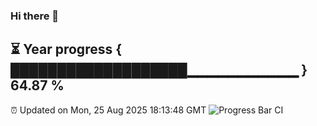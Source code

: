 ### Hi there 👋
⏳ Year progress { ███████████████████▁▁▁▁▁▁▁▁▁▁▁ } 64.87 %
---
⏰ Updated on Mon, 25 Aug 2025 18:13:48 GMT
![Progress Bar CI](https://github.com/Moyi321/Moyi321/workflows/Progress%20Bar%20CI/badge.svg)
